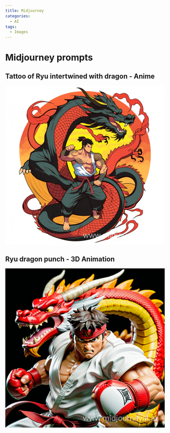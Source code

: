 ```yaml
---
title: Midjourney
categories:
  - AI
tags:
  - Images
---
```


# Midjourney prompts

## Tattoo of Ryu intertwined with dragon - Anime

![midjourney dragon ryu tattoo](../assets/images/midjourney_dragon_ryu.png)

## Ryu dragon punch - 3D Animation

![midjourney dragon ryu anime](../assets/images/midjourney_dragon_ryu2.png)